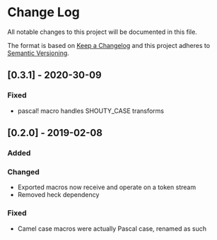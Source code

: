 
# Change Log
All notable changes to this project will be documented in this file.
 
The format is based on [Keep a Changelog](http://keepachangelog.com/)
and this project adheres to [Semantic Versioning](http://semver.org/).

## [0.3.1] - 2020-30-09

### Fixed
- pascal! macro handles SHOUTY_CASE transforms

## [0.2.0] - 2019-02-08

### Added

### Changed
- Exported macros now receive and operate on a token stream
- Removed heck dependency

### Fixed
- Camel case macros were actually Pascal case, renamed as such
